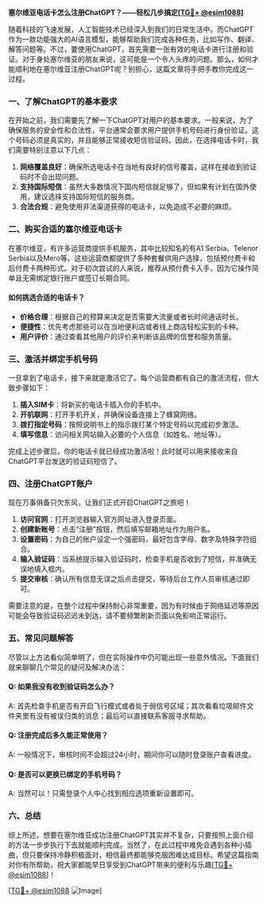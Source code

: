 **塞尔维亚电话卡怎么注册ChatGPT？——轻松几步搞定[[TG💪+ @esim1088](https://t.me/s/esim1088)]**

随着科技的飞速发展，人工智能技术已经深入到我们的日常生活中。而ChatGPT作为一款功能强大的AI语言模型，能够帮助我们完成各种任务，比如写作、翻译、解答问题等。不过，要使用ChatGPT，首先需要一张有效的电话卡进行注册和验证。对于身处塞尔维亚的朋友来说，这可能是一个令人头疼的问题。那么，如何才能顺利地在塞尔维亚注册ChatGPT呢？别担心，这篇文章将手把手教你完成这一过程。

### 一、了解ChatGPT的基本要求

在开始之前，我们需要先了解一下ChatGPT对用户的基本要求。一般来说，为了确保服务的安全性和合法性，平台通常会要求用户提供手机号码进行身份验证。这个号码必须是真实的，并且能够正常接收短信验证码。因此，在选择电话卡时，我们需要特别注意以下几点：

1. **网络覆盖良好**：确保所选电话卡在当地有良好的信号覆盖，这样在接收到验证码时不会出现问题。
2. **支持国际短信**：虽然大多数情况下国内短信就足够了，但如果有计划在国外使用，建议选择支持国际短信的服务商。
3. **合法合规**：避免使用非法渠道获得的电话卡，以免造成不必要的麻烦。

### 二、购买合适的塞尔维亚电话卡

在塞尔维亚，有许多运营商提供手机服务，其中比较知名的有A1 Serbia、Telenor Serbia以及Mero等。这些运营商都提供了多种套餐供用户选择，包括预付费卡和后付费卡两种形式。对于初次尝试的人来说，推荐从预付费卡入手，因为它操作简单且无需绑定银行账户或签订长期合同。

#### 如何挑选合适的电话卡？

- **价格合理**：根据自己的预算来决定是否需要大流量或者长时间通话时长。
- **便捷性**：优先考虑那些可以在当地便利店或者线上商店轻松买到的卡种。
- **用户评价**：通过查看其他用户的评价来判断该品牌的信誉和服务质量。

### 三、激活并绑定手机号码

一旦拿到了电话卡，接下来就是激活它了。每个运营商都有自己的激活流程，但大致步骤如下：

1. **插入SIM卡**：将新买的电话卡插入你的手机中。
2. **开机联网**：打开手机开关，并确保设备连接上了蜂窝网络。
3. **拨打指定号码**：按照说明书上的指示拨打某个特定号码以完成初步激活。
4. **填写信息**：访问相关网站输入必要的个人信息（如姓名、地址等）。

完成上述步骤后，你的电话卡就已经成功激活啦！此时就可以用来接收来自ChatGPT平台发送的验证码短信了。

### 四、注册ChatGPT账户

现在万事俱备只欠东风，让我们正式开启ChatGPT之旅吧！

1. **访问官网**：打开浏览器输入官方网址进入登录页面。
2. **创建新账号**：点击“注册”按钮，然后填写邮箱地址作为用户名。
3. **设置密码**：为自己的账户设定一个强密码，最好包含字母、数字及特殊字符组合。
4. **输入验证码**：当系统提示输入验证码时，检查手机是否收到了短信，并准确无误地填入框内。
5. **提交审核**：确认所有信息无误之后点击提交，等待后台工作人员审核通过即可。

需要注意的是，在整个过程中保持耐心非常重要，因为有时候由于网络延迟等原因可能会导致验证码迟迟未到达，请不要频繁刷新页面以免影响正常运行。

### 五、常见问题解答

尽管以上方法看似简单明了，但在实际操作中仍可能出现一些意外情况。下面我们就来聊聊几个常见的疑问及解决办法：

#### Q: 如果我没有收到验证码怎么办？
A: 首先检查手机是否有开启飞行模式或者处于弱信号区域；其次看看垃圾邮件文件夹里有没有被误归类的消息；最后可以直接联系客服寻求帮助。

#### Q: 注册完成后多久能正常使用？
A: 一般情况下，审核时间不会超过24小时，期间你可以随时登录账户查看进度。

#### Q: 是否可以更换已绑定的手机号码？
A: 当然可以！只需登录个人中心找到相应选项重新设置即可。

### 六、总结

综上所述，想要在塞尔维亚成功注册ChatGPT其实并不复杂，只要按照上面介绍的方法一步步执行下去就能顺利完成。当然了，在此过程中难免会遇到各种小插曲，但只要保持冷静积极面对，相信最终都能够克服困难达成目标。希望这篇指南对你有所帮助，祝大家都能早日享受到ChatGPT带来的便利与乐趣[[TG💪+ @esim1088](https://t.me/s/esim1088)]！

[[TG💪+ @esim1088](https://t.me/s/esim1088) ![Image](https://i.postimg.cc/4NQfJmqS/Snipaste-2025-05-13-00-14-12.png)]